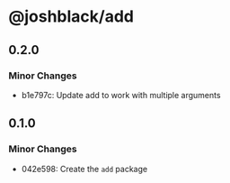 # @joshblack/add

## 0.2.0

### Minor Changes

- b1e797c: Update add to work with multiple arguments

## 0.1.0

### Minor Changes

- 042e598: Create the `add` package
